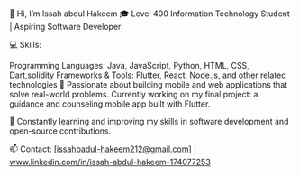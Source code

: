 👋 Hi, I’m Issah abdul Hakeem
🎓 Level 400 Information Technology Student | Aspiring Software Developer

💻 Skills:

Programming Languages: Java, JavaScript, Python, HTML, CSS, Dart,solidity
Frameworks & Tools: Flutter, React, Node.js, and other related technologies
📱 Passionate about building mobile and web applications that solve real-world problems. Currently working on my final project: a guidance and counseling mobile app built with Flutter.

🌱 Constantly learning and improving my skills in software development and open-source contributions.

📫 Contact: [issahbadul-hakeem212@gmail.com] | www.linkedin.com/in/issah-abdul-hakeem-174077253
